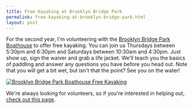 ```yaml
---
title: Free Kayaking at Brooklyn Bridge Park
permalink: free-kayaking-at-brooklyn-bridge-park.html
layout: post
---
```


For the second year, I'm volunteering with the [Brooklyn Bridge Park Boathouse](http://www.bbpboathouse.org/) to offer free kayaking. You can join us Thursdays between 5:30pm and 6:30pm and Saturdays between 10:30am and 4:30pm. Just show up, sign the waiver and grab a life jacket. We'll teach you the basics of paddling and answer any questions you have before you head out. Note that you will get a bit wet, but isn't that the point? See you on the water!

<div class='text-center'>

<a href='http://www.flickr.com/photos/reustle/7439403276/in/photostream/lightbox/'><img src='/static/images/articles/bbpb-kayaking.jpg' class='img-responsive img-rounded' alt='Brooklyn Bridge Park Boathouse Free Kayaking' /></a>

</div>

We're always looking for volunteers, so if you're interested in helping out, [check out this page](http://www.bbpboathouse.org/volunteer-with-us/).

